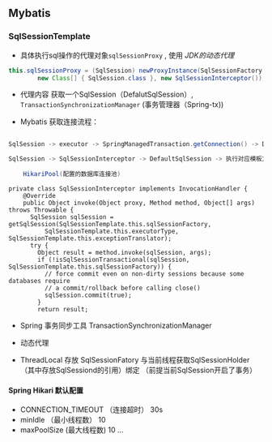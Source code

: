 ## Mybatis

### SqlSessionTemplate
* 具体执行sql操作的代理对象`sqlSessionProxy` , 使用 *JDK的动态代理*
```java
this.sqlSessionProxy = (SqlSession) newProxyInstance(SqlSessionFactory.class.getClassLoader(),
        new Class[] { SqlSession.class }, new SqlSessionInterceptor());

```
* 代理内容 获取一个SqlSession（DefalutSqlSession）, `TransactionSynchronizationManager` (事务管理器（Spring-tx))

* Mybatis 获取连接流程：
```Java

SqlSession -> executor -> SpringManagedTransaction.getConnection() -> DataSourceUtil

SqlSession -> SqlSessionInterceptor -> DefaultSqlSession -> 执行对应模板方法（query）-> MybatisCachingExecutor.query() -> BaseExecutor.query() -> MybatisSimpleExecutor.doQuery() -> BaseExecutor.getConnection() -> SpringManagedTransaction.getConnection() -> DataSourceUtil.getConnection() ->
	
	HikariPool(配置的数据库连接池)

```

```
private class SqlSessionInterceptor implements InvocationHandler {
    @Override
    public Object invoke(Object proxy, Method method, Object[] args) throws Throwable {
      SqlSession sqlSession = getSqlSession(SqlSessionTemplate.this.sqlSessionFactory,
          SqlSessionTemplate.this.executorType, SqlSessionTemplate.this.exceptionTranslator);
      try {
        Object result = method.invoke(sqlSession, args);
        if (!isSqlSessionTransactional(sqlSession, SqlSessionTemplate.this.sqlSessionFactory)) {
          // force commit even on non-dirty sessions because some databases require
          // a commit/rollback before calling close()
          sqlSession.commit(true);
        }
        return result;
```
 * Spring 事务同步工具 TransactionSynchronizationManager 
 * 动态代理

 * ThreadLocal 存放 SqlSessionFatory 与当前线程获取SqlSessionHolder（其中存放SqlSessiond的引用）绑定 （前提当前SqlSession开启了事务）

#### Spring Hikari 默认配置
* CONNECTION_TIMEOUT （连接超时） 30s
* minIdle （最小线程数） 10
* maxPoolSize (最大线程数) 10
... 